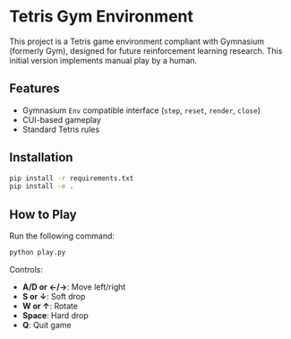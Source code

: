 # Tetris Gym Environment

This project is a Tetris game environment compliant with Gymnasium (formerly Gym), designed for future reinforcement learning research.
This initial version implements manual play by a human.

## Features

- Gymnasium `Env` compatible interface (`step`, `reset`, `render`, `close`)
- CUI-based gameplay
- Standard Tetris rules

## Installation

```bash
pip install -r requirements.txt
pip install -e .
```

## How to Play

Run the following command:

```bash
python play.py
```

Controls:
- **A/D or ←/→**: Move left/right
- **S or ↓**: Soft drop
- **W or ↑**: Rotate
- **Space**: Hard drop
- **Q**: Quit game
